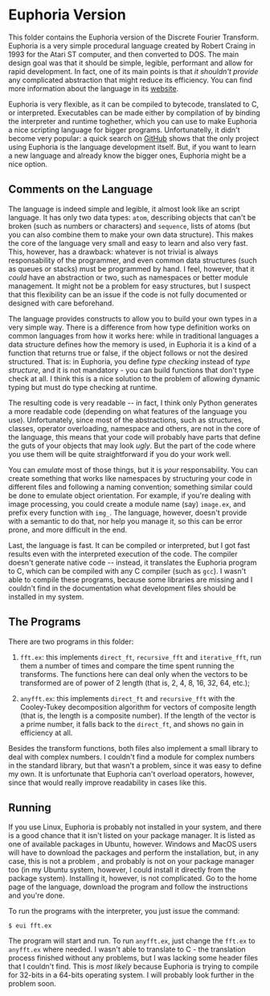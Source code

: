 # Euphoria Version

This folder contains the Euphoria version of the Discrete Fourier Transform. Euphoria is a very simple procedural language created by Robert Craing in 1993 for the Atari ST computer, and then converted to DOS. The main design goal was that it should be simple, legible, performant and allow for rapid development. In fact, one of its main points is that *it shouldn't provide* any complicated abstraction that might reduce its efficiency. You can find more information about the language in its [website](https://openeuphoria.org/).

Euphoria is very flexible, as it can be compiled to bytecode, translated to C, or interpreted. Executables can be made either by compilation of by binding the interpreter and runtime toghether, which you can use to make Euphoria a nice scripting language for bigger programs. Unfortunatelly, it didn't become very popular: a quick search on [GitHub](https://github.com/) shows that the only project using Euphoria is the language development itself. But, if you want to learn a new language and already know the bigger ones, Euphoria might be a nice option.


## Comments on the Language

The language is indeed simple and legible, it almost look like an script language. It has only two data types: `atom`, describing objects that can't be broken (such as numbers or characters) and `sequence`, lists of atoms (but you can also combine them to make your own data structure). This makes the core of the language very small and easy to learn and also very fast. This, however, has a drawback: whatever is not trivial is always responsability of the programmer, and even common data structures (such as queues or stacks) must be programmed by hand. I feel, however, that it *could* have an abstraction or two, such as namespaces or better module management. It might not be a problem for easy structures, but I suspect that this flexibility can be an issue if the code is not fully documented or designed with care beforehand.

The language provides constructs to allow you to build your own types in a very simple way. There is a difference from how type definition works on common languages from how it works here: while in traditional languages a data structure defines how the memory is used, in Euphoria it is a kind of a function that returns true or false, if the object follows or not the desired structured. That is: in Euphoria, you define *type checking* instead of *type structure*, and it is not mandatory - you can build functions that don't type check at all. I think this is a nice solution to the problem of allowing dynamic typing but must do type checking at runtime.

The resulting code is very readable -- in fact, I think only Python generates a more readable code (depending on what features of the language you use). Unfortunately, since most of the abstractions, such as structures, classes, operator overloading, namespace and others, are not in the core of the language, this means that your code will probably have parts that define the guts of your objects that may look *ugly*. But the part of the code where you use them will be quite straightforward if you do your work well.

You can *emulate* most of those things, but it is *your* responsability. You can create something that works like namespaces by structuring your code in different files and following a naming convention; something similar could be done to emulate object orientation. For example, if you're dealing with image processing, you could create a module name (say) ``image.ex``, and prefix every function with ``img_``. The language, however, doesn't provide with a semantic to do that, nor help you manage it, so this can be error prone, and more difficult in the end.

Last, the language is fast. It can be compiled or interpreted, but I got fast results even with the interpreted execution of the code. The compiler doesn't generate native code -- instead, it translates the Euphoria program to C, which can be compiled with any C compiler (such as `gcc`). I wasn't able to compile these programs, because some libraries are missing and I couldn't find in the documentation what development files should be installed in my system.


## The Programs

There are two programs in this folder:

1. `fft.ex`: this implements `direct_ft`, `recursive_fft` and `iterative_fft`, run them a number of times and compare the time spent running the transforms. The functions here can deal only when the vectors to be transformed are of power of 2 length (that is, 2, 4, 8, 16, 32, 64, etc.);

2. `anyfft.ex`: this implements `direct_ft` and `recursive_fft` with the Cooley-Tukey decomposition algorithm for vectors of composite length (that is, the length is a composite number). If the length of the vector is a prime number, it falls back to the `direct_ft`, and shows no gain in efficiency at all.

Besides the transform functions, both files also implement a small library to deal with complex numbers. I couldn't find a module for complex numbers in the standard library, but that wasn't a problem, since it was easy to define my own. It is unfortunate that Euphoria can't overload operators, however, since that would really improve readability in cases like this.


## Running

If you use Linux, Euphoria is probably not installed in your system, and there is a good chance that it isn't listed on your package manager. It is listed as one of available packages in Ubuntu, however. Windows and MacOS users will have to download the packages and perform the installation, but, in any case, this is not a problem  , and probably is not on your package manager too (in my Ubuntu system, however, I could install it directly from the package system). Installing it, however, is not complicated. Go to the home page of the language, download the program and follow the instructions and you're done.

To run the programs with the interpreter, you just issue the command:

```
$ eui fft.ex
```

The program will start and run. To run `anyfft.ex`, just change the `fft.ex` to `anyfft.ex` where needed. I wasn't able to translate to C - the translation process finished without any problems, but I was lacking some header files that I couldn't find. This is *most likely* because Euphoria is trying to compile for 32-bits in a 64-bits operating system. I will probably look further in the problem soon.
